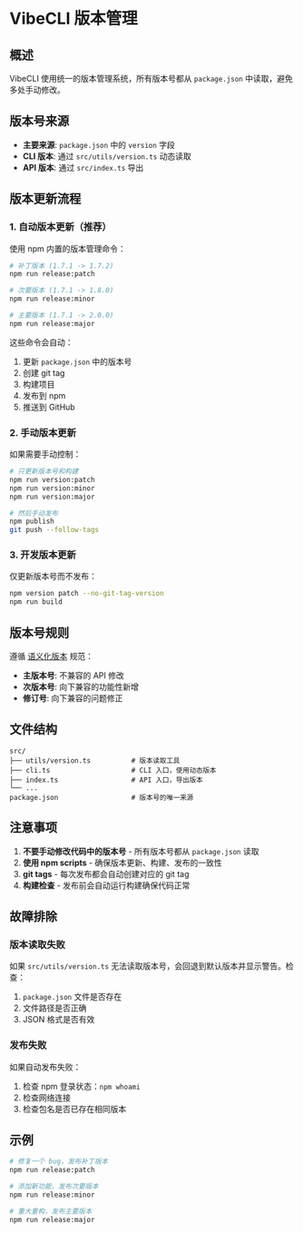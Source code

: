 # VibeCLI 版本管理

## 概述

VibeCLI 使用统一的版本管理系统，所有版本号都从 `package.json` 中读取，避免多处手动修改。

## 版本号来源

- **主要来源**: `package.json` 中的 `version` 字段
- **CLI 版本**: 通过 `src/utils/version.ts` 动态读取
- **API 版本**: 通过 `src/index.ts` 导出

## 版本更新流程

### 1. 自动版本更新（推荐）

使用 npm 内置的版本管理命令：

```bash
# 补丁版本 (1.7.1 -> 1.7.2)
npm run release:patch

# 次要版本 (1.7.1 -> 1.8.0)  
npm run release:minor

# 主要版本 (1.7.1 -> 2.0.0)
npm run release:major
```

这些命令会自动：
1. 更新 `package.json` 中的版本号
2. 创建 git tag
3. 构建项目
4. 发布到 npm
5. 推送到 GitHub

### 2. 手动版本更新

如果需要手动控制：

```bash
# 只更新版本号和构建
npm run version:patch
npm run version:minor  
npm run version:major

# 然后手动发布
npm publish
git push --follow-tags
```

### 3. 开发版本更新

仅更新版本号而不发布：

```bash
npm version patch --no-git-tag-version
npm run build
```

## 版本号规则

遵循 [语义化版本](https://semver.org/lang/zh-CN/) 规范：

- **主版本号**: 不兼容的 API 修改
- **次版本号**: 向下兼容的功能性新增
- **修订号**: 向下兼容的问题修正

## 文件结构

```
src/
├── utils/version.ts          # 版本读取工具
├── cli.ts                    # CLI 入口，使用动态版本
├── index.ts                  # API 入口，导出版本
└── ...
package.json                  # 版本号的唯一来源
```

## 注意事项

1. **不要手动修改代码中的版本号** - 所有版本号都从 `package.json` 读取
2. **使用 npm scripts** - 确保版本更新、构建、发布的一致性
3. **git tags** - 每次发布都会自动创建对应的 git tag
4. **构建检查** - 发布前会自动运行构建确保代码正常

## 故障排除

### 版本读取失败

如果 `src/utils/version.ts` 无法读取版本号，会回退到默认版本并显示警告。检查：

1. `package.json` 文件是否存在
2. 文件路径是否正确
3. JSON 格式是否有效

### 发布失败

如果自动发布失败：

1. 检查 npm 登录状态：`npm whoami`
2. 检查网络连接
3. 检查包名是否已存在相同版本

## 示例

```bash
# 修复一个 bug，发布补丁版本
npm run release:patch

# 添加新功能，发布次要版本  
npm run release:minor

# 重大重构，发布主要版本
npm run release:major
``` 